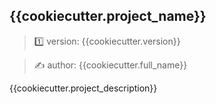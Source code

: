##  {{cookiecutter.project_name}}

> 1️⃣ version: {{cookiecutter.version}}

> ✍️ author: {{cookiecutter.full_name}}

{{cookiecutter.project_description}}
